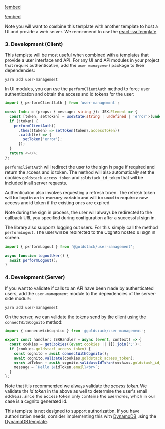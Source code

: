 [!embed](./../shared/getting-started-project.md)

[!embed](./../shared/getting-started-infrastructure.md)

Note you will want to combine this template with another template to host a UI and provide a web server. We recommend to use the [react-ssr template](https://goldstack.party/templates/server-side-rendering).

### 3. Development (Client)

This template will be most useful when combined with a templates that provide a user interface and API. For any UI and API modules in your project that require authentication, add the `user-management` package to their dependencies:

```
yarn add user-management
```

In UI modules, you can use the `performClientAuth` method to force user authentication and obtain the access and id tokens for the user:

```typescript
import { performClientAuth } from 'user-management';

const Index = (props: { message: string }): JSX.Element => {
  const [token, setToken] = useState<string | undefined | 'error'>(undefined);
  if (!token) {
    performClientAuth()
      .then((token) => setToken(token?.accessToken))
      .catch((e) => {
        setToken('error');
      });
  }
  return <></>;
};
```

`performClientAuth` will redirect the user to the sign in page if required and return the access and id token. The method will also automatically set the cookies `goldstack_access_token` and `goldstack_id_token` that will be included in all server requests.

Authentication also involves requesting a refresh token. The refresh token will be kept in an in-memory variable and will be used to require a new access and id token if the existing ones are expired.

Note during the sign in process, the user will always be redirected to the callback URL you specified during configuration after a successful sign in.

The library also supports logging out users. For this, simply call the method `performLogout`. The user will be redirected to the Cognito hosted UI sign in screen.

```typescript
import { performLogout } from '@goldstack/user-management';

async function logoutUser() {
  await performLogout();
}
```

### 4. Development (Server)

If you want to validate if calls to an API have been made by authenticated users, add the `user-management` module to the dependencies of the server-side module:

```
yarn add user-management
```

On the server, we can validate the tokens send by the client using the `connectWithCognito` method:

```typescript
import { connectWithCognito } from '@goldstack/user-management';

export const handler: SSRHandler = async (event, context) => {
  const cookies = getCookies((event.cookies || []).join(';'));
  if (cookies.goldstack_access_token) {
    const cognito = await connectWithCognito();
    await cognito.validate(cookies.goldstack_access_token);
    const idToken = await cognito.validateIdToken(cookies.goldstack_id_token);
    message = `Hello ${idToken.email}<br>`;
  }
};
```

Note that it is recommended we [always](https://auth0.com/blog/id-token-access-token-what-is-the-difference/) validate the _access token_. We validate the _id token_ in the above as well to determine the user's email address, since the access token only contains the _username_, which in our case is a cognito generated id.

This template is not designed to support authorization. If you have authorization needs, consider implementing this with [DynamoDB](https://build.diligent.com/fast-authorization-with-dynamodb-cd1f133437e3) using the [DynamoDB template](https://goldstack.party/templates/dynamodb).
